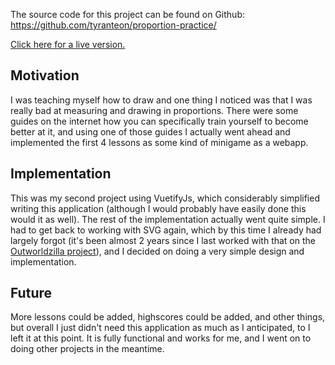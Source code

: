 The source code for this project can be found on Github:  
https://github.com/tyranteon/proportion-practice/

[Click here for a live version.](http://art-trainer.tyranteon.com) 

## Motivation

I was teaching myself how to draw and one thing I noticed was that I was really bad at measuring and drawing in proportions. There were some guides on the internet how you can specifically train yourself to become better at it, and using one of those guides I actually went ahead and implemented the first 4 lessons as some kind of minigame as a webapp.

## Implementation

This was my second project using VuetifyJs, which considerably simplified writing this application (although I would probably have easily done this would it as well). The rest of the implementation actually went quite simple. I had to get back to working with SVG again, which by this time I already had largely forgot (it's been almost 2 years since I last worked with that on the [Outworldzilla project](/projects/outworldzilla)), and I decided on doing a very simple design and implementation.

## Future

More lessons could be added, highscores could be added, and other things, but overall I just didn't need this application as much as I anticipated, to I left it at this point. It is fully functional and works for me, and I went on to doing other projects in the meantime.
